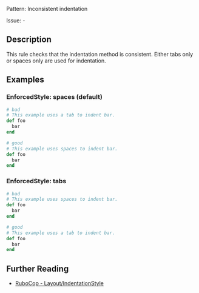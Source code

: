 Pattern: Inconsistent indentation

Issue: -

## Description

This rule checks that the indentation method is consistent. Either tabs only or spaces only are used for indentation.

## Examples

### EnforcedStyle: spaces (default)

```ruby
# bad
# This example uses a tab to indent bar.
def foo
  bar
end

# good
# This example uses spaces to indent bar.
def foo
  bar
end
```

### EnforcedStyle: tabs

```ruby
# bad
# This example uses spaces to indent bar.
def foo
  bar
end

# good
# This example uses a tab to indent bar.
def foo
  bar
end
```

## Further Reading

* [RuboCop - Layout/IndentationStyle](https://docs.rubocop.org/rubocop/cops_layout.html#layoutindentationstyle)
